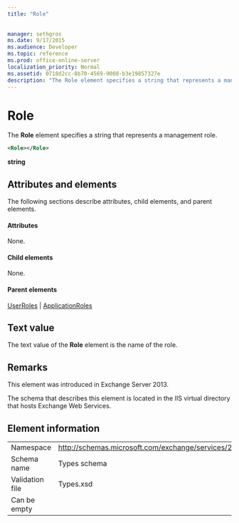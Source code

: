 ```yaml
---
title: "Role"
 
 
manager: sethgros
ms.date: 9/17/2015
ms.audience: Developer
ms.topic: reference
ms.prod: office-online-server
localization_priority: Normal
ms.assetid: 0718d2cc-8b70-4569-9008-b3e19857327e
description: "The Role element specifies a string that represents a management role."
---
```


# Role

The **Role** element specifies a string that represents a management role. 
  
```XML
<Role></Role>
```

 **string**
## Attributes and elements

The following sections describe attributes, child elements, and parent elements.
  
#### Attributes

None.
  
#### Child elements

None.
  
#### Parent elements

[UserRoles](userroles.md) | [ApplicationRoles](applicationroles.md)
  
## Text value

The text value of the **Role** element is the name of the role. 
  
## Remarks

This element was introduced in Exchange Server 2013.
  
The schema that describes this element is located in the IIS virtual directory that hosts Exchange Web Services.
  
## Element information

|||
|:-----|:-----|
|Namespace  <br/> |http://schemas.microsoft.com/exchange/services/2006/types  <br/> |
|Schema name  <br/> |Types schema  <br/> |
|Validation file  <br/> |Types.xsd  <br/> |
|Can be empty  <br/> ||
   

